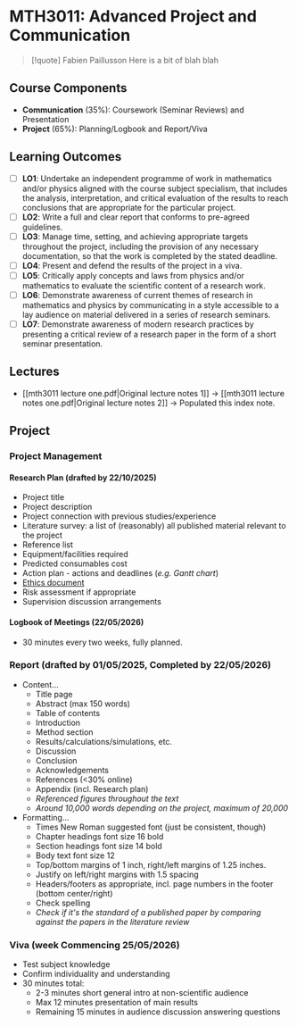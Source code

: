 # MTH3011: Advanced Project and Communication

> [!quote] Fabien Paillusson
> Here is a bit of blah blah

## Course Components

- **Communication** (35%): Coursework (Seminar Reviews) and Presentation
- **Project** (65%): Planning/Logbook and Report/Viva

## Learning Outcomes

- [ ] **LO1**: Undertake an independent programme of work in mathematics and/or physics aligned with the course subject specialism, that includes the analysis, interpretation, and critical evaluation of the results to reach conclusions that are appropriate for the particular project.
- [ ] **LO2**: Write a full and clear report that conforms to pre-agreed guidelines.
- [ ] **LO3**: Manage time, setting, and achieving appropriate targets throughout the project, including the provision of any necessary documentation, so that the work is completed by the stated deadline.
- [ ] **LO4**: Present and defend the results of the project in a viva.
- [ ] **LO5**: Critically apply concepts and laws from physics and/or mathematics to evaluate the scientific content of a research work.
- [ ] **LO6**: Demonstrate awareness of current themes of research in mathematics and physics by communicating in a style accessible to a lay audience on material delivered in a series of research seminars.
- [ ] **LO7**: Demonstrate awareness of modern research practices by presenting a critical review of a research paper in the form of a short seminar presentation.

## Lectures

- [[mth3011 lecture one.pdf|Original lecture notes 1]] -> [[mth3011 lecture notes one.pdf|Original lecture notes 2]] -> Populated this index note.

## Project

### Project Management

#### Research Plan (drafted by 22/10/2025)

- Project title
- Project description
- Project connection with previous studies/experience
- Literature survey: a list of (reasonably) all published material relevant to the project
- Reference list
- Equipment/facilities required
- Predicted consumables cost
- Action plan - actions and deadlines (*e.g. Gantt chart*)
- [Ethics document](https://ethicsapply.lincoln.ac.uk/)
- Risk assessment if appropriate
- Supervision discussion arrangements

#### Logbook of Meetings (22/05/2026)

- 30 minutes every two weeks, fully planned.

### Report (drafted by 01/05/2025, Completed by 22/05/2026)

- Content…
	- Title page
	- Abstract (max 150 words)
	- Table of contents
	- Introduction
	- Method section
	- Results/calculations/simulations, etc.
	- Discussion
	- Conclusion
	- Acknowledgements
	- References (<30% online)
	- Appendix (incl. Research plan)
	- *Referenced figures throughout the text*
	- *Around 10,000 words depending on the project, maximum of 20,000*
- Formatting…
	- Times New Roman suggested font (just be consistent, though)
	- Chapter headings font size 16 bold
	- Section headings font size 14 bold
	- Body text font size 12
	- Top/bottom margins of 1 inch, right/left margins of 1.25 inches.
	- Justify on left/right margins with 1.5 spacing
	- Headers/footers as appropriate, incl. page numbers in the footer (bottom center/right)
	- Check spelling
	- *Check if it's the standard of a published paper by comparing against the papers in the literature review*

### Viva (week Commencing 25/05/2026)

- Test subject knowledge
- Confirm individuality and understanding
- 30 minutes total:
	- 2-3 minutes short general intro at non-scientific audience
	- Max 12 minutes presentation of main results
	- Remaining 15 minutes in audience discussion answering questions
